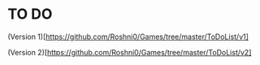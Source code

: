 # TO DO

(Version 1)[https://github.com/Roshni0/Games/tree/master/ToDoList/v1]

(Version 2)[https://github.com/Roshni0/Games/tree/master/ToDoList/v2]
